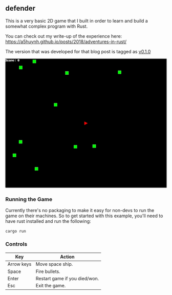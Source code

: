 ## defender

This is a very basic 2D game that I built in order to learn and build
a somewhat complex program with Rust.

You can check out my write-up of the experience here:
https://a5huynh.github.io/posts/2018/adventures-in-rust/

The version that was developed for that blog post is tagged as [v0.1.0](https://github.com/a5huynh/defender-game/releases/tag/0.1.0)

![game in action](docs/final-result.gif)

### Running the Game

Currently there's no packaging to make it easy for non-devs to run the game
on their machines. So to get started with this example, you'll need to have
rust installed and run the following:

    cargo run


### Controls

Key         | Action
------------|--------------------------------
Arrow keys  | Move space ship.
Space       | Fire bullets.
Enter       | Restart game if you died/won.
Esc         | Exit the game.
